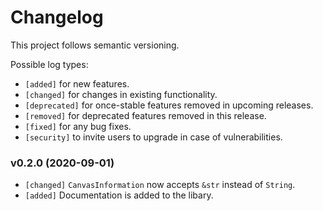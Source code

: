 # Changelog

This project follows semantic versioning.

Possible log types:

- `[added]` for new features.
- `[changed]` for changes in existing functionality.
- `[deprecated]` for once-stable features removed in upcoming releases.
- `[removed]` for deprecated features removed in this release.
- `[fixed]` for any bug fixes.
- `[security]` to invite users to upgrade in case of vulnerabilities.

### v0.2.0 (2020-09-01)
- `[changed]` `CanvasInformation` now accepts `&str` instead of `String`.
- `[added]` Documentation is added to the libary.
